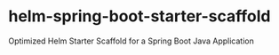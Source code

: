 # helm-spring-boot-starter-scaffold
Optimized Helm Starter Scaffold for a Spring Boot Java Application
